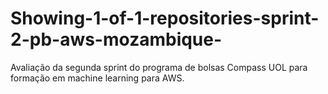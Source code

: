 # Showing-1-of-1-repositories-sprint-2-pb-aws-mozambique-
Avaliação da segunda sprint do programa de bolsas Compass UOL para formação em machine learning para AWS.
